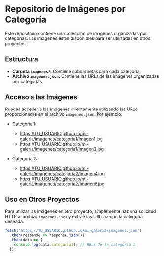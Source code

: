 # Repositorio de Imágenes por Categoría

Este repositorio contiene una colección de imágenes organizadas por categorías. Las imágenes están disponibles para ser utilizadas en otros proyectos.

## Estructura

- **Carpeta `imagenes/`:** Contiene subcarpetas para cada categoría.
- **Archivo `imagenes.json`:** Contiene las URLs de las imágenes organizadas por categorías.

## Acceso a las Imágenes

Puedes acceder a las imágenes directamente utilizando las URLs proporcionadas en el archivo `imagenes.json`. Por ejemplo:

- Categoría 1:
  - https://TU_USUARIO.github.io/mi-galeria/imagenes/categoria1/imagen1.jpg
  - https://TU_USUARIO.github.io/mi-galeria/imagenes/categoria1/imagen2.jpg

- Categoría 2:
  - https://TU_USUARIO.github.io/mi-galeria/imagenes/categoria2/imagen4.jpg
  - https://TU_USUARIO.github.io/mi-galeria/imagenes/categoria2/imagen5.jpg

## Uso en Otros Proyectos

Para utilizar las imágenes en otro proyecto, simplemente haz una solicitud HTTP al archivo `imagenes.json` y extrae las URLs según la categoría deseada.

```javascript
fetch('https://TU_USUARIO.github.io/mi-galeria/imagenes.json')
  .then(response => response.json())
  .then(data => {
    console.log(data.categoria1); // URLs de la categoría 1
  });